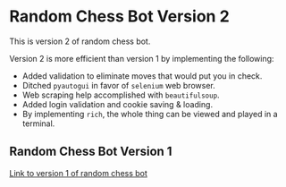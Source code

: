 # Random Chess Bot Version 2
This is version 2 of random chess bot.

Version 2 is more efficient than version 1 by implementing the following:
- Added validation to eliminate moves that would put you in check.
- Ditched `pyautogui` in favor of `selenium` web browser.
- Web scraping help accomplished with `beautifulsoup`.
- Added login validation and cookie saving & loading.
- By implementing `rich`, the whole thing can be viewed and played in a terminal.

## Random Chess Bot Version 1
[Link to version 1 of random chess bot](https://github.com/Jampamane/Random_Chess_1.0)
